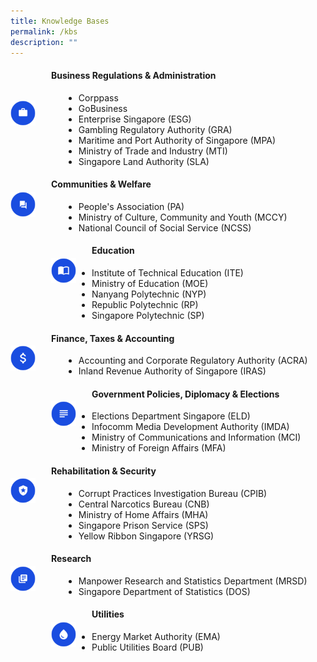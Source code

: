 ```yaml
---
title: Knowledge Bases
permalink: /kbs
description: ""
---
```

<img src="/images/Icons%20of%20domain%20knowledge/business.png" alt="Business Regulations & Administration" align="left" style="height:40px; width:40px;margin-top:55px;margin-right:25px;margin-bottom:20px"/>
<h4> Business Regulations & Administration </h4>
<ul style="margin-left:85px">
	<li>Corppass</li>
	<li>GoBusiness</li>
	<li>Enterprise Singapore (ESG)</li>
	<li>Gambling Regulatory Authority (GRA)</li>
	<li>Maritime and Port Authority of Singapore (MPA)</li>
	<li>Ministry of Trade and Industry (MTI)</li>
	<li>Singapore Land Authority (SLA)</li>
</ul>


<img src="/images/Icons%20of%20domain%20knowledge/communities.png" alt="Communities & Welfare" align="left" style="height:40px; width:40px;margin-top:26px;margin-right:25px;margin-bottom:50px"/>
<h4> Communities & Welfare</h4>
<ul style="margin-left:85px">
	<li>People's Association (PA)</li>
	<li>Ministry of Culture, Community and Youth (MCCY)</li>
	<li>National Council of Social Service (NCSS)</li>
</ul>


<img src="/images/Icons%20of%20domain%20knowledge/education.png" alt="Education" align="left" style="height:40px; width:40px;margin-top:26px;margin-right:25px;margin-bottom:50px"/>
<h4> Education </h4>
<ul style="margin-left:85px">
	<li>Institute of Technical Education (ITE)</li>
	<li>Ministry of Education (MOE)</li>
	<li>Nanyang Polytechnic (NYP)</li>
	<li>Republic Polytechnic (RP)</li>
	<li>Singapore Polytechnic (SP)</li>
</ul>

<img src="/images/Icons%20of%20domain%20knowledge/finance.png" alt="Finance, Taxes & Accounting" align="left" style="height:40px; width:40px;margin-top:26px;margin-right:25px;margin-bottom:50px"/>
<h4> Finance, Taxes & Accounting </h4>
<ul style="margin-left:85px">
	<li>Accounting and Corporate Regulatory Authority (ACRA)</li>
	<li>Inland Revenue Authority of Singapore (IRAS)</li>
</ul>

<img src="/images/Icons%20of%20domain%20knowledge/policies.png" alt="Government Policies, Diplomacy & Elections" align="left" style="height:40px; width:40px;margin-top:26px;margin-right:25px;margin-bottom:50px"/>
<h4> Government Policies, Diplomacy & Elections</h4>
<ul style="margin-left:85px">
	<li>Elections Department Singapore (ELD)</li>
	<li>Infocomm Media Development Authority (IMDA)</li>
	<li>Ministry of Communications and Information (MCI)</li>
	<li>Ministry of Foreign Affairs (MFA)</li>
</ul>

<img src="/images/Icons%20of%20domain%20knowledge/prison.png" alt="Rehabilitation & Security" align="left" style="height:40px; width:40px;margin-top:26px;margin-right:25px;margin-bottom:50px"/>
<h4> Rehabilitation & Security</h4>
<ul style="margin-left:85px">
	<li>Corrupt Practices Investigation Bureau (CPIB)</li>
	<li>Central Narcotics Bureau (CNB)</li>
	<li>Ministry of Home Affairs (MHA)</li>
	<li>Singapore Prison Service (SPS)</li>
	<li>Yellow Ribbon Singapore (YRSG)</li>
</ul>


<img src="/images/Icons%20of%20domain%20knowledge/research.png" alt="Research" align="left" style="height:40px; width:40px;margin-top:26px;margin-right:25px;margin-bottom:50px"/>
<h4> Research</h4>
<ul style="margin-left:85px">
	<li>Manpower Research and Statistics Department (MRSD)</li>
	<li>Singapore Department of Statistics (DOS)</li>
</ul>


<img src="/images/Icons%20of%20domain%20knowledge/water.png" alt="Utilities" align="left" style="height:40px; width:40px;margin-top:26px;margin-right:25px;margin-bottom:50px"/>
<h4> Utilities</h4>
<ul style="margin-left:85px">
	<li>Energy Market Authority (EMA)</li>
	<li>Public Utilities Board (PUB)</li>
</ul>